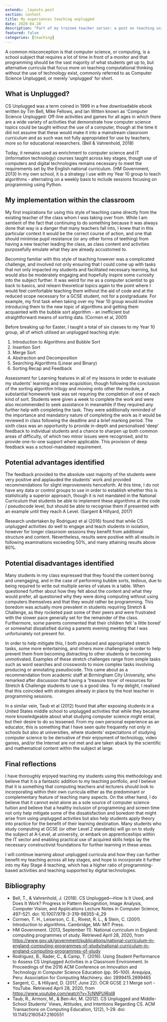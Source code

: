 ```yaml
---
extends: _layouts.post
section: content
title: My experiences teaching unplugged
date: 2020-04-28
description: "Part of my trainee teacher series: a post on teaching using the unplugged methodology"
featured: false
categories: [teaching]
---
```


A common misconception is that computer science, or computing, is a school subject that requires a lot of time in front
of a monitor and that programming should be the vast majority of what students get up to, but alternative curricula
that focus more on teaching computational thinking without the use of technology exist, commonly referred to as 
Computer Science Unplugged, or merely 'unplugged' for short.

## What is Unplugged?

CS Unplugged was a term coined in 1999 in a free downloadable ebook written by Tim Bell, Mike Fellows, and Ian Witten
known as 'Computer Science Unplugged: Off-line activities and games for all ages in which there are a wide variety of
activities that demonstrate how computer science topics could be taught without the use of a computer, though at the
time it did not assume that these would make it into a mainstream classroom curriculum and as such was not fully 
appropriated for use by teachers; more so for educational researchers. (Bell & Vahrenhold, 2018)

Today, it remains used as enrichment to computer science and IT (information technology) courses taught across key 
stages, though use of computers and digital technologies remains necessary to meet the requirements set by the English
national curriculum. (HM Government, 2013) In my own school, it is a strategy I use with my Year 10 group to teach
algorithms - alternating on a weekly basis to include sessions focusing on programming using Python.

## My implementation within the classroom

My first inspirations for using this style of teaching came directly from the existing teacher of the class whom I was 
taking over from. While I am sentient of the fact that continuing to do something because it was always done that way 
is a danger that many teachers fall into, I knew that in this particular context it would be the correct course of 
action, and one that should minimise pupil resistance (or any other forms of teething) from having a new teacher leading
the class, as class content and activities purposefully emulate what they are already accustomed to.

Becoming familiar with this style of teaching however was a complicated challenge, and involved not only ensuring that
I could come up with tasks that not only impacted my students and facilitated necessary learning, but would also be
moderately engaging and hopefully inspire some curiosity into the subject further. It was weird for me as a computer 
scientist to go back to basics, and relearn theoretical topics again to the point where I would feel comfortable
teaching them without the aid of code and at the reduced scope necessary for a GCSE student, not for a postgraduate. 
For example, my first task when taking over my Year 10 group would involve introducing them to the new topic of
algorithms and getting them acquainted with the bubble sort algorithm - an inefficient but straightforward means of 
sorting data. (Cormen et al, 2001)

Before breaking up for Easter, I taught a total of six classes to my Year 10 group, all of which utilised an 
unplugged teaching style:

1. Introduction to Algorithms and Bubble Sort
2. Insertion Sort
3. Merge Sort
4. Abstraction and Decomposition
5. Searching Algorithms (Linear and Binary)
6. Sorting Recap and Feedback

Assessment for Learning features in all of my lessons in order to evaluate my students' learning and new acquisition, 
though following the conclusion of the sorting algorithm trilogy and moving onto other the module, a substantial
homework task was set requiring the completion of one of each kind of sort. Students were given a week to complete the
work and were also recommended to seek assistance in meanwhile if they required any further help with completing the
task. They were additionally reminded of the importance and mandatory nature of completing the work as it would be
reviewed in class following the deadline and a brief marking period. The sixth class was an opportunity to provide
in-depth and personalised 'deep' feedback to individual students and a chance to sharpen up both common areas of 
difficulty, of which two minor issues were recognised, and to provide one-to-one support where applicable. This
provision of deep feedback was a school-mandated requirement.

## Potential advantages identified

The feedback provided to the absolute vast majority of the students were very positive and applauded the students' work
and provided recommendations for slight improvements henceforth. At this time, I do not have any data or control groups
to use in order to establish whether this is statistically a superior approach, though it is not mandated in the
National Curriculum that students be able to implement these algorithms at the code / pseudocode level, but should be 
able to recognise them if presented with an example until they reach A Level. (Sargent & Hillyard, 2017)

Research undertaken by Rodriguez et al (2016) found that while CS unplugged activities do well to engage and teach
students in isolation, however for longer classroom sessions they benefit from additional structure and content. 
Nevertheless, results were positive with all results in following examinations exceeding 50%, and many attaining 
results above 80%.

## Potential disadvantages identified

Many students in my class expressed that they found the content boring and unengaging, and in the case of performing 
bubble sorts, tedious, due to being required to write out multiple series of values in a table. When questioned further 
about how they felt about the content and what they would prefer, all questioned why they were doing computing without
using computers themselves and that they would rather be programming. This boredom was actually more prevalent in
students requiring Stretch & Challenge, as they rocketed past some of their peers and were frustrated with the slower 
pace generally set for the remainder of the class. Furthermore, some parents commented that their children felt 
'a little bored' or somewhat dissatisfied during a parents evening meeting that I was unfortunately not present for.

In order to help mitigate this, I both produced and appropriated stretch tasks, some more entertaining, and others more
challenging in order to help prevent them from becoming distracting to other students or becoming unmotivated. Examples
of these stretch challenges range from simple tasks such as word searches and crosswords to more complex tasks involving
producing or annotating pseudocode. This came about as a recommendation from academic staff at Birmingham City
University, who remarked after discussion that having a 'treasure trove' of resources for Stretch & Challenge students 
to use is a good idea. To my delight, I realised that this coincided with strategies already in place by the host 
teacher in programming sessions.

In a similar vein, Taub et al (2012) found that after exposing students in a United States middle school to unplugged 
activities that while they became more knowledgeable about what studying computer science might entail, but their desire
to do so lessened. From my own personal experience as an educator, this is something that I have seen quite frequently
not only in schools but also at universities, where students' expectations of studying computer science to be derivative
of their enjoyment of technology, video games, and/or the Internet are not met and are taken aback by the scientific and
mathematical content within the subject at large.

## Final reflections

I have thoroughly enjoyed teaching my students using this methodology and believe that it is a fantastic addition to my 
teaching portfolio, and I believe that it is something that computing teachers and lecturers should look to 
incorporating within their own curricula either as the predominant or complementary feature of teaching many aspects.
On the other hand, I do believe that it cannot exist alone as a sole source of computer science tuition and believe 
that a healthy inclusion of programming and screen time not only help mitigate some of the dissatisfaction and boredom
that might arise from using unplugged activities but also help students apply theory into practice for the benefit of
their learning destination. Many students who study computing at GCSE (or other Level 2 standards) will go on to study 
the subject at A-Level, at university, or embark on apprenticeships within the IT sector and enabling practical use of
acquired skills helps lay the necessary constructivist foundations for further learning in these areas.

I will continue learning about unplugged curricula and how they can further benefit my teaching across all key stages, 
and hope to incorporate it further into my Key Stage 4 teaching, which has a higher ratio of programming-based 
activities and teaching supported by digital technologies.

## Bibliography

* Bell, T., & Vahrenhold, J. (2018). CS Unplugged—How Is It Used, and Does It Work? Progress in Pattern Recognition, Image Analysis, Computer Vision, and Applications Lecture Notes in Computer Science, 497–521. doi: 10.1007/978-3-319-98355-4_29
* Cormen, T. H., Leiserson, C. E., Rivest, R. L., & Stein, C. (2001). Introduction to algorithms. Cambridge, MA: MIT Press.
* HM Government. (2013, September 11). National curriculum in England: computing programmes of study. Retrieved April 28, 2020, from <https://www.gov.uk/government/publications/national-curriculum-in-england-computing-programmes-of-study/national-curriculum-in-england-computing-programmes-of-study>
* Rodriguez, B., Rader, C., & Camp, T. (2016). Using Student Performance to Assess CS Unplugged Activities in a Classroom Environment. In Proceedings of the 2016 ACM Conference on Innovation and Technology in Computer Science Education (pp. 95–100). Arequipa, Peru: Association for Computing Machinery. doi: 2899415.2899465
* Sargent, C., & Hillyard, D. (2017, June 22). OCR GCSE 2.1 Merge sort - YouTube. Retrieved April 28, 2020, from <https://www.youtube.com/watch?v=TcNNPUIRqI8>
* Taub, R., Armoni, M., & Ben-Ari, M. (2012). CS Unplugged and Middle-School Students’ Views, Attitudes, and Intentions Regarding CS. ACM Transactions on Computing Education, 12(2), 1–29. doi: 10.1145/2160547.2160551
